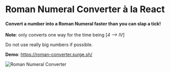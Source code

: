 # Roman Numeral Converter à la React

#### Convert a number into a Roman Numeral faster than you can slap a tick!

**Note**: only converts one way for the time being [_4 --> IV_]

Do not use really big numbers if possible.

**Demo**: https://roman-converter.surge.sh/

![Roman Numeral Converter](https://i.imgur.com/jwIiqkJ.png)
